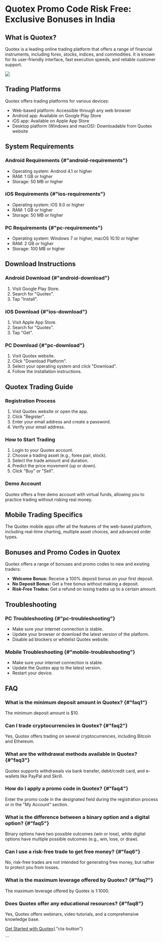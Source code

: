 # Quotex Promo Code Risk Free: Exclusive Bonuses in India

## What is Quotex?

Quotex is a leading online trading platform that offers a range of
financial instruments, including forex, stocks, indices, and
commodities. It is known for its user-friendly interface, fast execution
speeds, and reliable customer support.

[![](https://static.quotex.io/files/4_en/300_250.jpg)](https://traff.sbs/brokerqxlid)

## Trading Platforms

Quotex offers trading platforms for various devices:

-   Web-based platform: Accessible through any web browser
-   Android app: Available on Google Play Store
-   iOS app: Available on Apple App Store
-   Desktop platform (Windows and macOS): Downloadable from Quotex
    website

## System Requirements

### Android Requirements {#"android-requirements"}

-   Operating system: Android 4.1 or higher
-   RAM: 1 GB or higher
-   Storage: 50 MB or higher

### iOS Requirements {#"ios-requirements"}

-   Operating system: iOS 9.0 or higher
-   RAM: 1 GB or higher
-   Storage: 50 MB or higher

### PC Requirements {#"pc-requirements"}

-   Operating system: Windows 7 or higher, macOS 10.10 or higher
-   RAM: 2 GB or higher
-   Storage: 100 MB or higher

## Download Instructions

### Android Download {#"android-download"}

1.  Visit Google Play Store.
2.  Search for "Quotex".
3.  Tap "Install".

### iOS Download {#"ios-download"}

1.  Visit Apple App Store.
2.  Search for "Quotex".
3.  Tap "Get".

### PC Download {#"pc-download"}

1.  Visit Quotex website.
2.  Click "Download Platform".
3.  Select your operating system and click "Download".
4.  Follow the installation instructions.

## Quotex Trading Guide

### Registration Process

1.  Visit Quotex website or open the app.
2.  Click "Register".
3.  Enter your email address and create a password.
4.  Verify your email address.

### How to Start Trading

1.  Login to your Quotex account.
2.  Choose a trading asset (e.g., forex pair, stock).
3.  Select the trade amount and duration.
4.  Predict the price movement (up or down).
5.  Click "Buy" or "Sell".

### Demo Account

Quotex offers a free demo account with virtual funds, allowing you to
practice trading without risking real money.

## Mobile Trading Specifics

The Quotex mobile apps offer all the features of the web-based platform,
including real-time charting, multiple asset choices, and advanced order
types.

## Bonuses and Promo Codes in Quotex

Quotex offers a range of bonuses and promo codes to new and existing
traders:

-   **Welcome Bonus:** Receive a 100% deposit bonus on your first
    deposit.
-   **No Deposit Bonus:** Get a free bonus without making a deposit.
-   **Risk-Free Trades:** Get a refund on losing trades up to a certain
    amount.

## Troubleshooting

### PC Troubleshooting {#"pc-troubleshooting"}

-   Make sure your internet connection is stable.
-   Update your browser or download the latest version of the platform.
-   Disable ad blockers or whitelist Quotex website.

### Mobile Troubleshooting {#"mobile-troubleshooting"}

-   Make sure your internet connection is stable.
-   Update the Quotex app to the latest version.
-   Restart your device.

## FAQ

### What is the minimum deposit amount in Quotex? {#"faq1"}

The minimum deposit amount is \$10.

### Can I trade cryptocurrencies in Quotex? {#"faq2"}

Yes, Quotex offers trading on several cryptocurrencies, including
Bitcoin and Ethereum.

### What are the withdrawal methods available in Quotex? {#"faq3"}

Quotex supports withdrawals via bank transfer, debit/credit card, and
e-wallets like PayPal and Skrill.

### How do I apply a promo code in Quotex? {#"faq4"}

Enter the promo code in the designated field during the registration
process or in the "My Account" section.

### What is the difference between a binary option and a digital option? {#"faq5"}

Binary options have two possible outcomes (win or lose), while digital
options have multiple possible outcomes (e.g., win, lose, or draw).

### Can I use a risk-free trade to get free money? {#"faq6"}

No, risk-free trades are not intended for generating free money, but
rather to protect you from losses.

### What is the maximum leverage offered by Quotex? {#"faq7"}

The maximum leverage offered by Quotex is 1:1000.

### Does Quotex offer any educational resources? {#"faq8"}

Yes, Quotex offers webinars, video tutorials, and a comprehensive
knowledge base.

[Get Started with
Quotex](\%22https://traff.sbs/brokerqxsignup\%22){."cta-button"}

\`\`\`

